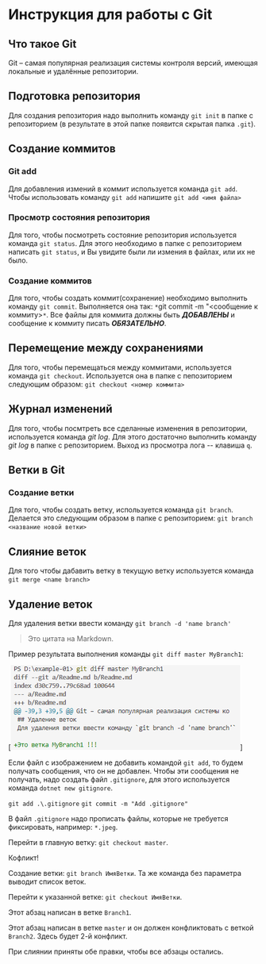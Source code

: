 # Инструкция для работы с Git

## Что такое Git

Git – самая популярная реализация системы контроля версий, имеющая локальные и удалённые репозитории.

## Подготовка репозитория

Для создания репозитория надо выполнить команду `git init` в папке с репозиторием 
(в результате в этой папке появится скрытая папка `.git`).

## Создание коммитов

### Git add
Для добавления измений в коммит используется команда `git add`. Чтобы использовать команду `git add` напишите `git add <имя файла>`

### Просмотр состояния репозитория
Для того, чтобы посмотреть состояние репозитория используется команда `git status`. Для этого необходимо в папке с репозиторием написать `git status`, и Вы увидите были ли измения в файлах, или их не было.

### Создание коммитов
Для того, чтобы создать коммит(сохранение) необходимо выполнить команду `git commit`. Выполняется она так: `*`git commit -m "<сообщение к коммиту>`*`. Все файлы для коммита должны быть ***ДОБАВЛЕНЫ*** и сообщение к коммиту писать ***ОБЯЗАТЕЛЬНО***.

## Перемещение между сохранениями
Для того, чтобы перемещаться между коммитами, используется команда `git checkout`. Используется она в папке с пепозиторием следующим образом: `git checkout <номер коммита>`

## Журнал изменений
Для того, чтобы посмтреть все сделанные изменения в репозитории, используется команда *git log*. Для этого достаточно выполнить команду *git log* в папке с репозиторием. Выход из просмотра лога -- клавиша `q`.

## Ветки в Git

### Создание ветки

Для того, чтобы создать ветку, используется команда `git branch`. Делается это следующим образом в папке с репозиторием: `git branch <название новой ветки>`

## Слияние веток

Для того чтобы дабавить ветку в текущую ветку используется команда `git merge <name branch>`

## Удаление веток
Для удаления ветки ввести команду `git branch -d 'name branch'`

> Это цитата на Markdown.


Пример результата выполнения команды `git diff master MyBranch1`:

[![Сравнение двух веток](./diff1.png)]

Если файл с изображением не добавить командой `git add`, то будем получать сообщения, что он не добавлен. Чтобы эти сообщения не получать, надо создать файл `.gitignore`, для этого используется команда `dotnet new gitignore`.

`git add .\.gitignore`
`git commit -m "Add .gitignore"`

В файл `.gitignore` надо прописать файлы, которые не требуется фиксировать, например: `*.jpeg`.

Перейти в главную ветку: `git checkout master`.

Кофликт! 


Создание ветки: `git branch ИмяВетки`. Та же команда без параметра выводит список веток.

Перейти к указанной ветке: `git checkout ИмяВетки`.

Этот абзац написан в ветке `Branch1`.

Этот абзац написан в ветке `master` и он должен конфликтовать с веткой `Branch2`.
Здесь будет 2-й конфликт.

При слиянии приняты обе правки, чтобы все абзацы остались.

